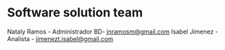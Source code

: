 # Software solution team

Nataly Ramos - Administrador BD- jnramosm@gmail.com
Isabel Jimenez - Analista - jimenezt.isabel@gmail.com
